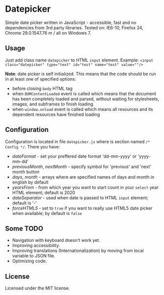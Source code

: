# Datepicker

Simple date picker written in JavaScript - accessible, fast and no dependencies from 3rd party libraries. Tested on: IE6-10, Firefox 24, Chrome 29.0.1547.76 m / all on Windows 7.

## Usage

Just add class name `datepicker` to HTML `input` element. Example: `<input class="datepicker" type="text" id="test" name="test" value=""/>`

**Note**: date picker is self initialized. This means that the code should be run in at least one of specified options:

- before closing `body` HTML tag
- when `DOMContentLoaded` event is called which means that the document has been completely loaded and parsed, without waiting for stylesheets, images, and subframes to finish loading
- when `window.onload` event is called which means all resources and its dependent resources have finished loading

## Configuration

Configuration is located in file `datepicker.js` where is section named `/* Config */`. There you have:
- _dateFormat_ - set your preffered date format 'dd-mm-yyyy' or 'yyyy-mm-dd'
- _previousMonth_, _nextMonth_ - specify symbol for 'previous' and 'next' month button
- _days_, _month_ - arrays where are specified names of days and month in english by default
- _yearsFrom_ - from which year you want to start count in your `select` year HTML element; default is 2020
- _dateSeparator_ - used when date is passed to HTML `input` element; default is '-'
- _forceHTML5_ - set to `true` if you want to really use HTML5 date picker when available; by default is `false`

## Some TODO

- Navigation with keyboard doesn't work yet.
- Improving accessibility.
- Improving translations (Internationalization) by moving from local variable to JSON file.
- Optimizing code.

## License

Licensed under the MIT license.